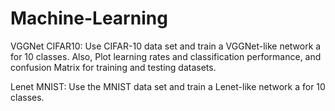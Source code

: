 # Machine-Learning

VGGNet CIFAR10: Use CIFAR-10 data set and train a VGGNet-like network a for 10 classes. Also, Plot learning rates and classification performance, and confusion Matrix for training and testing datasets.

Lenet MNIST: Use the MNIST data set and train a Lenet-like network a for 10 classes.
